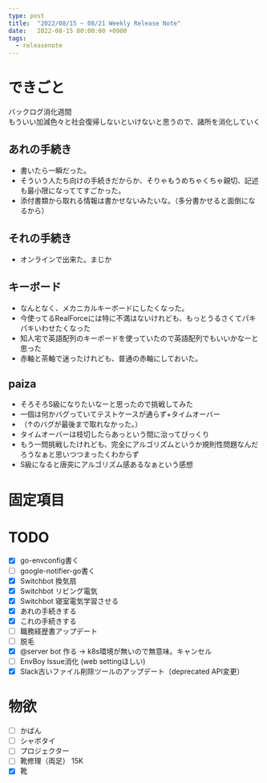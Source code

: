 ```yaml
---
type: post
title:  "2022/08/15 ~ 08/21 Weekly Release Note"
date:   2022-08-15 00:00:00 +0900
tags:
  - releasenote
---
```

# できごと

バックログ消化週間  
もういい加減色々と社会復帰しないといけないと思うので、諸所を消化していく

## あれの手続き

* 書いたら一瞬だった。
* そういう人たち向けの手続きだからか、そりゃもうめちゃくちゃ親切、記述も最小限になっててすごかった。
* 添付書類から取れる情報は書かせないみたいな。（多分書かせると面倒になるから）

## それの手続き

* オンラインで出来た。まじか

## キーボード

* なんとなく、メカニカルキーボードにしたくなった。
* 今使ってるRealForceには特に不満はないけれども、もっとうるさくてパキパキいわせたくなった
* 知人宅で英語配列のキーボードを使っていたので英語配列でもいいかなーと思った
* 赤軸と茶軸で迷ったけれども、普通の赤軸にしておいた。

## paiza

* そろそろS級になりたいなーと思ったので挑戦してみた
* 一個は何かバグっていてテストケースが通らず+タイムオーバー
* （↑のバグが最後まで取れなかった。）
* タイムオーバーは枝切したらあっという間に治ってびっくり
* もう一問挑戦したけれども、完全にアルゴリズムというか規則性問題なんだろうなぁと思いつつまったくわからず
* S級になると唐突にアルゴリズム感あるなぁという感想

# 固定項目

# TODO 

- [x] go-envconfig書く
- [ ] google-notifier-go書く
- [x] Switchbot 換気扇
- [x] Switchbot リビング電気
- [x] Switchbot 寝室電気学習させる
- [x] あれの手続きする
- [x] これの手続きする
- [ ] 職務経歴書アップデート
- [ ] 脱毛
- [x] @server bot 作る -> k8s環境が無いので無意味。キャンセル
- [ ] EnvBoy Issue消化 (web settingほしい)
- [x] Slack古いファイル削除ツールのアップデート（deprecated API変更）

# 物欲

- [ ] かばん
- [ ] シャボタイ
- [ ] プロジェクター
- [ ] 靴修理（両足） 15K
- [x] 靴
